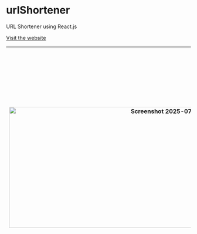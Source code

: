 # urlShortener
URL Shortener using React.js

[Visit the website]([https://example.com](https://tubular-hotteok-88cb39.netlify.app/))

| <img width="912" height="330" alt="Screenshot 2025-07-13 130353" src="https://github.com/user-attachments/assets/878185af-e08d-4daf-ab10-6477ba60017a" />            | <img width="917" height="649" alt="Screenshot 2025-07-13 130412" src="https://github.com/user-attachments/assets/79d61407-a481-4d6b-8258-9f8e8553b018" /> |
|--------------------|------------|
